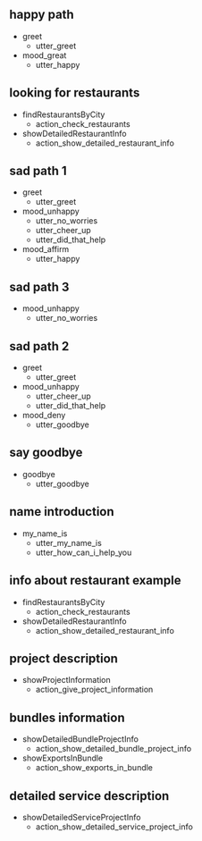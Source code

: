 ## happy path
* greet
  - utter_greet
* mood_great
  - utter_happy

## looking for restaurants
* findRestaurantsByCity
  - action_check_restaurants
* showDetailedRestaurantInfo
  - action_show_detailed_restaurant_info

## sad path 1
* greet
  - utter_greet
* mood_unhappy
  - utter_no_worries
  - utter_cheer_up
  - utter_did_that_help
* mood_affirm
  - utter_happy

## sad path 3
* mood_unhappy
  - utter_no_worries

## sad path 2
* greet
  - utter_greet
* mood_unhappy
  - utter_cheer_up
  - utter_did_that_help
* mood_deny
  - utter_goodbye

## say goodbye
* goodbye
  - utter_goodbye

## name introduction
* my_name_is
  - utter_my_name_is
  - utter_how_can_i_help_you

## info about restaurant example
* findRestaurantsByCity
  - action_check_restaurants
* showDetailedRestaurantInfo
  - action_show_detailed_restaurant_info


## project description
* showProjectInformation
  - action_give_project_information

## bundles information
* showDetailedBundleProjectInfo
  - action_show_detailed_bundle_project_info
* showExportsInBundle
  - action_show_exports_in_bundle

## detailed service description
* showDetailedServiceProjectInfo
  - action_show_detailed_service_project_info




